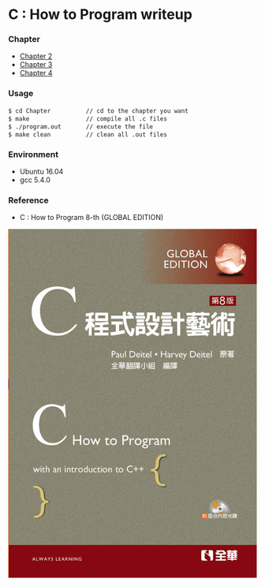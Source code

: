 # C : How to Program writeup
### Chapter
* [Chapter 2](Chapter2/Chapter2.md)
* [Chapter 3](Chapter3/Chapter3.md)
* [Chapter 4](Chapter4/Chapter4.md)

### Usage
```shell
$ cd Chapter          // cd to the chapter you want
$ make                // compile all .c files
$ ./program.out       // execute the file 
$ make clean          // clean all .out files
```

### Environment
* Ubuntu 16.04
* gcc 5.4.0

### Reference
* C : How to Program 8-th (GLOBAL EDITION)

![CHowtoProgram-8-th](https://github.com/Offliners/CHowtoProgram-writeup/blob/master/CHowtoProgram-8-th.jpg)
